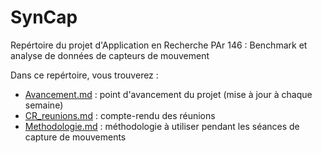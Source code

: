 # SynCap

Repértoire du projet d'Application en Recherche PAr 146 : Benchmark et analyse de données de capteurs de mouvement

Dans ce repértoire, vous trouverez :

* [Avancement.md](SynCap/Avancement.md) : point d'avancement du projet (mise à jour à chaque semaine)
* [CR_reunions.md](SynCap/CR_reunions.md) : compte-rendu des réunions
* [Methodologie.md](SynCap/Methodologie.md) : méthodologie à utiliser pendant les séances de capture de mouvements
